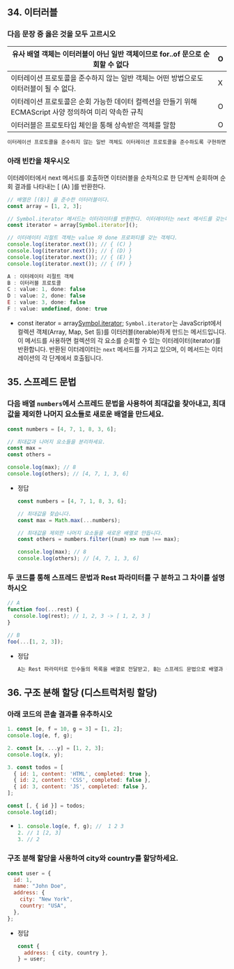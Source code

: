 ## 34. 이터러블

### 다음 문장 중 옳은 것을 모두 고르시오

| 유사 배열 객체는 이터러블이 아닌 일반 객체이므로 for..of 문으로 순회할 수 없다                          | O   |
| ------------------------------------------------------------------------------------------------------- | --- |
| 이터레이션 프로토콜을 준수하지 않는 일반 객체는 어떤 방법으로도 이터러블이 될 수 없다.                  | X   |
| 이터레이션 프로토콜은 순회 가능한 데이터 컬렉션을 만들기 위해 ECMAScript 사양 정의하여 미리 약속한 규칙 | O   |
| 이터러블은 프로토타입 체인을 통해 상속받은 객체를 말함                                                  | O   |

```jsx
이터레이션 프로토콜을 준수하지 않는 일반 객체도 이터레이션 프로토콜을 준수하도록 구현하면 사용자 정의 이터러블이 된다.
```

### 아래 빈칸을 채우시오

이터레이터에서 next 메서드를 호출하면 이터러블을 순차적으로 한 단계씩 순회하며 순회 결과를 나타내는 [ (A) ]를 반환한다.

```jsx
// 배열은 [(B)] 을 준수한 이터러블이다.
const array = [1, 2, 3];

// Symbol.iterator 메서드는 이터리이터를 반환한다. 이터레이터는 next 메서드를 갖는다.
const iterator = array[Symbol.iterator]();

// 이터레이터 리절트 객체는 value 와 done 프로퍼티를 갖는 객체다.
console.log(iterator.next()); // { (C) }
console.log(iterator.next()); // { (D) }
console.log(iterator.next()); // { (E) }
console.log(iterator.next()); // { (F) }
```

```jsx
A : 이터레이터 리절트 객체
B : 이터러블 프로토콜
C : value: 1, done: false
D : value: 2, done: false
E : value: 3, done: false
F : value: undefined, done: true
```

- const iterator = array[Symbol.iterator](https://www.notion.so/34-35-36-6-2a97782dc443497ca9bcb0d64411ed1b?pvs=21);
  `Symbol.iterator`는 JavaScript에서 컬렉션 객체(Array, Map, Set 등)를 이터러블(iterable)하게 만드는 메서드입니다. 이 메서드를 사용하면 컬렉션의 각 요소를 순회할 수 있는 이터레이터(iterator)를 반환합니다. 반환된 이터레이터는 `next` 메서드를 가지고 있으며, 이 메서드는 이터레이션의 각 단계에서 호출됩니다.

## 35. 스프레드 문법

### 다음 배열 `numbers`에서 스프레드 문법을 사용하여 최대값을 찾아내고, 최대값을 제외한 나머지 요소들로 새로운 배열을 만드세요.

```jsx
const numbers = [4, 7, 1, 8, 3, 6];

// 최대값과 나머지 요소들을 분리하세요.
const max =
const others =

console.log(max); // 8
console.log(others); // [4, 7, 1, 3, 6]

```

- 정답
  ```jsx
  const numbers = [4, 7, 1, 8, 3, 6];

  // 최대값을 찾습니다.
  const max = Math.max(...numbers);

  // 최대값을 제외한 나머지 요소들을 새로운 배열로 만듭니다.
  const others = numbers.filter((num) => num !== max);

  console.log(max); // 8
  console.log(others); // [4, 7, 1, 3, 6]
  ```

### 두 코드를 통해 스프레드 문법과 Rest 파라미터를 구 분하고 그 차이를 설명하시오

```jsx
// A
function foo(...rest) {
  console.log(rest); // 1, 2, 3 -> [ 1, 2, 3 ]
}

// B
foo(...[1, 2, 3]);
```

- 정답
  ```jsx
  A는 Rest 파라미터로 인수들의 목록을 배열로 전달받고, B는 스프레드 문법으로 배열과 같은 이터러블을 펼쳐서 개별적ㅇ니 값들의 목록을 만든다.
  ```

## 36. 구조 분해 할당 (디스트럭처링 할당)

### 아래 코드의 콘솔 결과를 유추하시오

```jsx
1. const [e, f = 10, g = 3] = [1, 2];
console.log(e, f, g);

2. const [x, ...y] = [1, 2, 3];
console.log(x, y);

3. const todos = [
  { id: 1, content: 'HTML', completed: true },
  { id: 2, content: 'CSS', completed: false },
  { id: 3, content: 'JS', completed: false },
];

const [, { id }] = todos;
console.log(id);
```

- ```jsx
  1. console.log(e, f, g); //  1 2 3
  2. // 1 [2, 3]
  3. // 2

  ```

### 구조 분해 할당을 사용하여 city와 country를 할당하세요.

```jsx
const user = {
  id: 1,
  name: "John Doe",
  address: {
    city: "New York",
    country: "USA",
  },
};
```

- 정답
  ```jsx
  const {
    address: { city, country },
  } = user;
  ```
